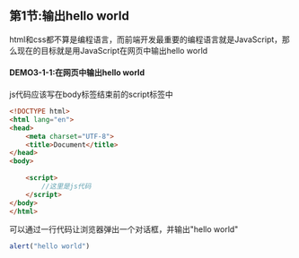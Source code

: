 ## 第1节:输出hello world
html和css都不算是编程语言，而前端开发最重要的编程语言就是JavaScript，那么现在的目标就是用JavaScript在网页中输出hello world

#### DEMO3-1-1:在网页中输出hello world
js代码应该写在body标签结束前的script标签中
``` html
<!DOCTYPE html>
<html lang="en">
<head>
    <meta charset="UTF-8">
    <title>Document</title>
</head>
<body>
    
    <script>
        //这里是js代码
    </script>
</body>
</html>
```

可以通过一行代码让浏览器弹出一个对话框，并输出"hello world"
``` js
alert("hello world")
```

